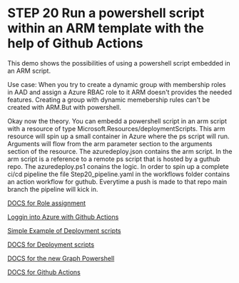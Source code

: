 # STEP 20 Run a powershell script within an ARM template with the help of Github Actions

This demo shows the possibilities of using a powershell script embedded in an ARM script.

Use case: When you try to create a dynamic group with membership roles in AAD and assign a Azure RBAC role to it ARM doesn't provides the needed features. Creating a group with dynamic memebership rules can't be created with ARM.But with powershell.

Okay now the theory. You can embedd a powershell script in an arm script with a resource of type Microsoft.Resources/deploymentScripts. This arm resource will spin up a small container in Azure where the ps script will run. Arguments will flow from the arm parameter section to the arguments section of the resource. The azuredeploy.json contains the arm script. In the arm script is a reference to a remote ps script that is hosted by a guthub repo. The azuredeploy.ps1 conains the logic. In order to spin up a complete ci/cd pipeline the file Step20_pipeline.yaml in the workflows folder contains an action workflow for guthub. Everytime a push is made to that repo main branch the pipeline will kick in.

[DOCS for Role assignment](https://docs.microsoft.com/en-us/azure/role-based-access-control/role-assignments-template)

[Loggin into Azure with Github Actions](https://www.techielass.com/create-azure-credentials-for-use-in-github-actions/)

[Simple Example of Deployment scripts](https://github.com/Azure/azure-docs-json-samples/blob/master/deployment-script/deploymentscript-helloworld-primaryscripturi.json)

[DOCS for Deployment scripts](https://docs.microsoft.com/en-us/azure/azure-resource-manager/templates/deployment-script-template)

[DOCS for the new Graph Powershell](https://docs.microsoft.com/en-us/powershell/microsoftgraph/get-started?view=graph-powershell-1.0)

[DOCS for Github Actions](https://docs.microsoft.com/en-us/azure/azure-resource-manager/templates/deploy-github-actions?tabs=userlevel)
